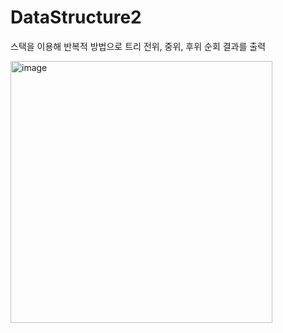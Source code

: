 # DataStructure2
스택을 이용해 반복적 방법으로 트리 전위, 중위, 후위 순회 결과를 출력

<img width="419" alt="image" src="https://github.com/PINGPINGYEE/DataStructure2/assets/30267171/7f26139a-186e-455e-b739-3f73d27095a2">
